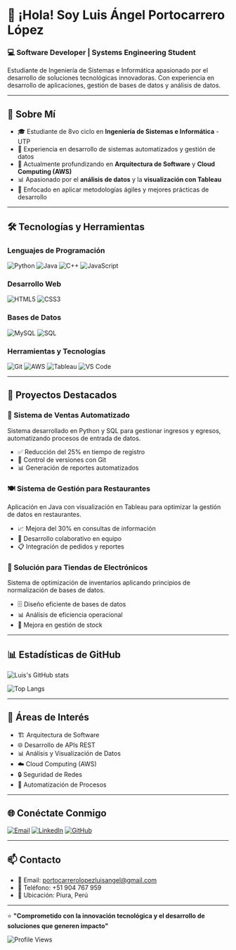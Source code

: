 # 👋 ¡Hola! Soy Luis Ángel Portocarrero López

### 💻 Software Developer | Systems Engineering Student

Estudiante de Ingeniería de Sistemas e Informática apasionado por el desarrollo de soluciones tecnológicas innovadoras. Con experiencia en desarrollo de aplicaciones, gestión de bases de datos y análisis de datos.

---

## 🚀 Sobre Mí

- 🎓 Estudiante de 8vo ciclo en **Ingeniería de Sistemas e Informática** - UTP
- 💼 Experiencia en desarrollo de sistemas automatizados y gestión de datos
- 🌱 Actualmente profundizando en **Arquitectura de Software** y **Cloud Computing (AWS)**
- 📊 Apasionado por el **análisis de datos** y la **visualización con Tableau**
- 🎯 Enfocado en aplicar metodologías ágiles y mejores prácticas de desarrollo

---

## 🛠️ Tecnologías y Herramientas

### Lenguajes de Programación
![Python](https://img.shields.io/badge/Python-3776AB?style=for-the-badge&logo=python&logoColor=white)
![Java](https://img.shields.io/badge/Java-ED8B00?style=for-the-badge&logo=openjdk&logoColor=white)
![C++](https://img.shields.io/badge/C++-00599C?style=for-the-badge&logo=cplusplus&logoColor=white)
![JavaScript](https://img.shields.io/badge/JavaScript-F7DF1E?style=for-the-badge&logo=javascript&logoColor=black)

### Desarrollo Web
![HTML5](https://img.shields.io/badge/HTML5-E34F26?style=for-the-badge&logo=html5&logoColor=white)
![CSS3](https://img.shields.io/badge/CSS3-1572B6?style=for-the-badge&logo=css3&logoColor=white)

### Bases de Datos
![MySQL](https://img.shields.io/badge/MySQL-4479A1?style=for-the-badge&logo=mysql&logoColor=white)
![SQL](https://img.shields.io/badge/SQL-CC2927?style=for-the-badge&logo=microsoft-sql-server&logoColor=white)

### Herramientas y Tecnologías
![Git](https://img.shields.io/badge/Git-F05032?style=for-the-badge&logo=git&logoColor=white)
![AWS](https://img.shields.io/badge/AWS-232F3E?style=for-the-badge&logo=amazon-aws&logoColor=white)
![Tableau](https://img.shields.io/badge/Tableau-E97627?style=for-the-badge&logo=tableau&logoColor=white)
![VS Code](https://img.shields.io/badge/VS_Code-007ACC?style=for-the-badge&logo=visual-studio-code&logoColor=white)

---

## 💼 Proyectos Destacados

### 🛒 Sistema de Ventas Automatizado
Sistema desarrollado en Python y SQL para gestionar ingresos y egresos, automatizando procesos de entrada de datos.
- ✅ Reducción del 25% en tiempo de registro
- 🔧 Control de versiones con Git
- 📊 Generación de reportes automatizados

### 🍽️ Sistema de Gestión para Restaurantes
Aplicación en Java con visualización en Tableau para optimizar la gestión de datos en restaurantes.
- 📈 Mejora del 30% en consultas de información
- 🤝 Desarrollo colaborativo en equipo
- 📋 Integración de pedidos y reportes

### 📱 Solución para Tiendas de Electrónicos
Sistema de optimización de inventarios aplicando principios de normalización de bases de datos.
- 🗄️ Diseño eficiente de bases de datos
- 📊 Análisis de eficiencia operacional
- 🎯 Mejora en gestión de stock

---

## 📊 Estadísticas de GitHub

![Luis's GitHub stats](https://github-readme-stats.vercel.app/api?username=luism9p&show_icons=true&theme=radical&hide_border=true)

![Top Langs](https://github-readme-stats.vercel.app/api/top-langs/?username=luism9p&layout=compact&theme=radical&hide_border=true)

---

## 🎯 Áreas de Interés

- 🏗️ Arquitectura de Software
- 🌐 Desarrollo de APIs REST
- 📊 Análisis y Visualización de Datos
- ☁️ Cloud Computing (AWS)
- 🔒 Seguridad de Redes
- 🤖 Automatización de Procesos

---

## 🌐 Conéctate Conmigo

[![Email](https://img.shields.io/badge/Email-D14836?style=for-the-badge&logo=gmail&logoColor=white)](mailto:portocarrerolopezluisangel@gmail.com)
[![LinkedIn](https://img.shields.io/badge/LinkedIn-0077B5?style=for-the-badge&logo=linkedin&logoColor=white)](https://www.linkedin.com/in/luis-angel-portocarrero-lopez-412937382/)
[![GitHub](https://img.shields.io/badge/GitHub-100000?style=for-the-badge&logo=github&logoColor=white)](https://github.com/luism9p)

---

## 📫 Contacto

- 📧 Email: portocarrerolopezluisangel@gmail.com
- 📱 Teléfono: +51 904 767 959
- 📍 Ubicación: Piura, Perú

---

⭐️ **"Comprometido con la innovación tecnológica y el desarrollo de soluciones que generen impacto"**

![Profile Views](https://komarev.com/ghpvc/?username=luism9p&color=blueviolet&style=for-the-badge)

